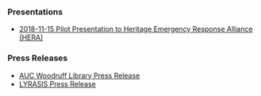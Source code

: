 ### Presentations
* [2018-11-15 Pilot Presentation to Heritage Emergency Response Alliance (HERA)](https://github.com/clifflandis/GaNCH/blob/master/docs/2018-11-15_HERA.pdf)

### Press Releases
* [AUC Woodruff Library Press Release](https://web.archive.org/web/20190719125719/https://www.auctr.edu/news/auc-woodruff-library-awarded-grant-to-improve-disaster-preparedness-and-response-for-georgias-natural-cultural-and-historic-organizations/)
* [LYRASIS Press Release](http://lyrasisnow.org/press-release-lyrasis-announces-the-2019-catalyst-fund-recipients-and-their-projects/)
